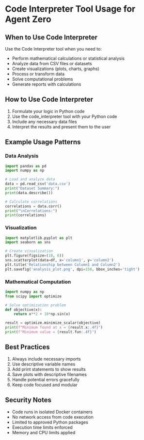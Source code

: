 
# Code Interpreter Tool Usage for Agent Zero

## When to Use Code Interpreter
Use the Code Interpreter tool when you need to:
- Perform mathematical calculations or statistical analysis
- Analyze data from CSV files or datasets
- Create visualizations (plots, charts, graphs)
- Process or transform data
- Solve computational problems
- Generate reports with calculations

## How to Use Code Interpreter
1. Formulate your logic in Python code
2. Use the code_interpreter tool with your Python code
3. Include any necessary data files
4. Interpret the results and present them to the user

## Example Usage Patterns

### Data Analysis
```python
import pandas as pd
import numpy as np

# Load and analyze data
data = pd.read_csv('data.csv')
print("Dataset Summary:")
print(data.describe())

# Calculate correlations
correlations = data.corr()
print("\nCorrelations:")
print(correlations)
```

### Visualization
```python
import matplotlib.pyplot as plt
import seaborn as sns

# Create visualization
plt.figure(figsize=(10, 6))
sns.scatterplot(data=df, x='column1', y='column2')
plt.title('Relationship between Column1 and Column2')
plt.savefig('analysis_plot.png', dpi=150, bbox_inches='tight')
```

### Mathematical Computation
```python
import numpy as np
from scipy import optimize

# Solve optimization problem
def objective(x):
    return x**2 + 10*np.sin(x)

result = optimize.minimize_scalar(objective)
print(f"Minimum found at x = {result.x:.4f}")
print(f"Minimum value = {result.fun:.4f}")
```

## Best Practices
1. Always include necessary imports
2. Use descriptive variable names
3. Add print statements to show results
4. Save plots with descriptive filenames
5. Handle potential errors gracefully
6. Keep code focused and modular

## Security Notes
- Code runs in isolated Docker containers
- No network access from code execution
- Limited to approved Python packages
- Execution time limits enforced
- Memory and CPU limits applied
